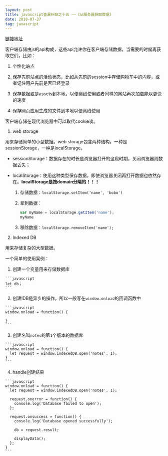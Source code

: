 ```yaml
---
layout: post
title: javascript查漏补缺之十五 ——《从服务器获取数据》
date: 2018-07-27
tag: javascript
---
```


[链接地址](https://developer.mozilla.org/zh-CN/docs/Learn/JavaScript/Client-side_web_APIs/Fetching_data)

客户端存储由js的api构成，这些api允许你在客户端存储数据，当需要的时候再获取它们，比如：

  1. 个性化站点

  2. 保存先前站点的活动状态，比如从先前的session中存储购物车中的内容，或者记住用户先前是否已经登录

  3. 保存数据或是assets到本地，以便离线使用或者同样的网站再次加载能以更快的速度

  4. 保存网页应用生成的文件到本地以便离线使用

客户端存储在现代浏览器中可以取代cookie诶。

1. web storage

  用来存储简单的小型数据。web storage包含两种结构，一种是sessionStorage，一种是localStorage。

  - sessionStorage：数据存在的时长是浏览器打开的这段时期，关闭浏览器则数据丢失；

  - localStorage：使用这种类型保存数据，即使浏览器关闭再打开数据也依然存在。**localStorage是按domain分隔的！！！**

      1. 存储数据：`localStorage.setItem('name', 'bobo')`

      2. 拿到数据：

          ```javascript
          var myName = localStorage.getItem('name');
          myName
          ```
      
      3. 移除数据：`localStorage.removeItem('name');`

2. Indexed DB

  用来存储复杂的大型数据。

  一个简单的使用案例：

  1. 创建一个变量用来存储数据库

    ```javascript
    let db；
    ```
  
  2. 创建IDB是异步的操作，所以一般写在`window.onload`的回调函数中

    ```javascript
    window.onload = function() {

    }
    ```
  
  3. 创建名叫`notes`的第`1`个版本的数据库

    ```javascript
    window.onload = function() {
      let request = window.indexedDB.open('notes', 1);
    }
    ```

  4. handle创建结果

    ```javascript
    window.onload = function() {
      let request = window.indexedDB.open('notes', 1);

      request.onerror = function() {
        console.log('Database failed to open');
      };

      request.onsuccess = function() {
        console.log('Database opened successfully');

        db = request.result;

        displayData();
      };
    }
    ```